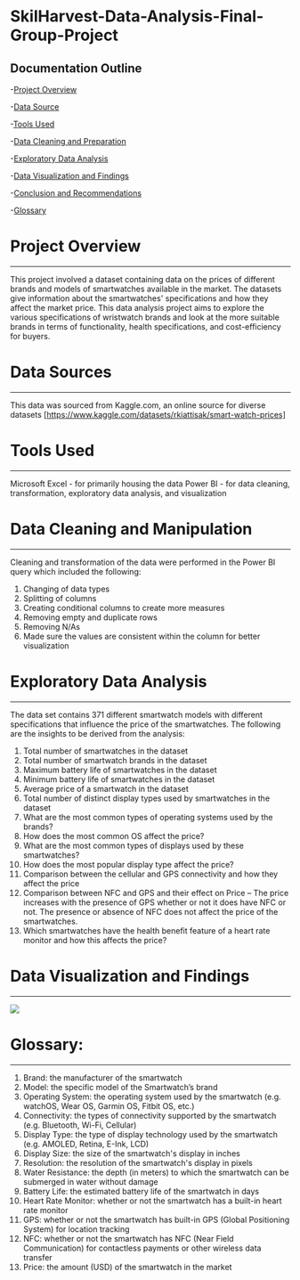 # SkilHarvest-Data-Analysis-Final-Group-Project

**Documentation Outline**
---

-[Project Overview](#project-overview)

-[Data Source](#data-source)

-[Tools Used](#tools-used)

-[Data Cleaning and Preparation](#data-cleaning-and-preparation)

-[Exploratory Data Analysis](#exploratory-data-analysis)

-[Data Visualization and Findings](#data-visualization-and-findings)

-[Conclusion and Recommendations](#conclusion-and-recommendations)

-[Glossary](#glossary)

# Project Overview
---

This project involved a dataset containing data on the prices of different brands and models of smartwatches available in the market. The datasets give information about the smartwatches' specifications and how they affect the market price. This data analysis project aims to explore the various specifications of wristwatch brands and look at the more suitable brands in terms of functionality, health specifications, and cost-efficiency for buyers.

# Data Sources
---
This data was sourced from Kaggle.com, an online source for diverse datasets [https://www.kaggle.com/datasets/rkiattisak/smart-watch-prices]

# Tools Used
--- 
Microsoft Excel - for primarily housing the data
Power BI - for data cleaning, transformation, exploratory data analysis, and visualization

# Data Cleaning and Manipulation
---
Cleaning and transformation of the data were performed in the Power BI query which included the following:

1. Changing of data types
2. Splitting of columns
3. Creating conditional columns to create more measures
4. Removing empty and duplicate rows
5. Removing N/As
7. Made sure the values are consistent within the column for better visualization

# Exploratory Data Analysis
---

The data set contains 371 different smartwatch models with different specifications that influence the price of the smartwatches. The following are the insights to be derived from the analysis:

1.	Total number of smartwatches in the dataset
2.	Total number of smartwatch brands in the dataset
3.	Maximum battery life of smartwatches in the dataset
4.	Minimum battery life of smartwatches in the dataset
5.	Average price of a smartwatch in the dataset
6.	Total number of distinct display types used by smartwatches in the dataset
7.	What are the most common types of operating systems used by the brands?
8.	How does the most common OS affect the price?
9.	What are the most common types of displays used by these smartwatches?
10.	How does the most popular display type affect the price?
11.	Comparison between the cellular and GPS connectivity and how they affect the price
12.	Comparison between NFC and GPS and their effect on Price – The price increases with the presence of GPS whether or not it does have NFC or not. The presence or absence of NFC does not affect the price of the smartwatches.
13.	Which smartwatches have the health benefit feature of a heart rate monitor and how this affects the price?

# Data Visualization and Findings
---
![](GroupProjectViz2)

# Glossary:
---

1. Brand: the manufacturer of the smartwatch
2. Model: the specific model of the Smartwatch’s brand
3. Operating System: the operating system used by the smartwatch (e.g. watchOS, Wear OS, Garmin OS, Fitbit OS, etc.)
4. Connectivity: the types of connectivity supported by the smartwatch (e.g. Bluetooth, Wi-Fi, Cellular)
5. Display Type: the type of display technology used by the smartwatch (e.g. AMOLED, Retina, E-Ink, LCD)
6. Display Size: the size of the smartwatch's display in inches
7. Resolution: the resolution of the smartwatch's display in pixels
8. Water Resistance: the depth (in meters) to which the smartwatch can be submerged in water without damage
9. Battery Life: the estimated battery life of the smartwatch in days
10. Heart Rate Monitor: whether or not the smartwatch has a built-in heart rate monitor
11. GPS: whether or not the smartwatch has built-in GPS (Global Positioning System) for location tracking
12. NFC: whether or not the smartwatch has NFC (Near Field Communication) for contactless payments or other wireless data transfer
13. Price: the amount (USD) of the smartwatch in the market
